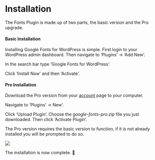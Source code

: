 # Installation

The Fonts Plugin is made up of two parts, the basic version and the Pro upgrade.

#### Basic Installation

Installing Google Fonts for WordPress is simple. First login to your WordPress admin dashboard. Then navigate to ‘Plugins’ → ‘Add New’.

In the search bar type ‘Google Fonts for WordPress’.

Click ‘Install Now’ and then ‘Activate’.

#### Pro Installation

Download the Pro version from your [account](https://fontsplugin.com/account/) page to your computer.

Navigate to ‘Plugins’ → New’.

Click ‘Upload Plugin’. Choose the _google-fonts-pro.zip_ file you just downloaded. Then click ‘Activate Plugin’.

The Pro version requires the basic version to function, if it is not already installed you will be prompted to do so.

![](https://fontsplugin.com/wp-content/uploads/2019/04/install-prompt-1024x101.png)

The installation is now complete. 🥳

